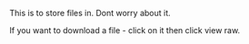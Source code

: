 This is to store files in. Dont worry about it.

If you want to download a file  - click on it then click view raw.

